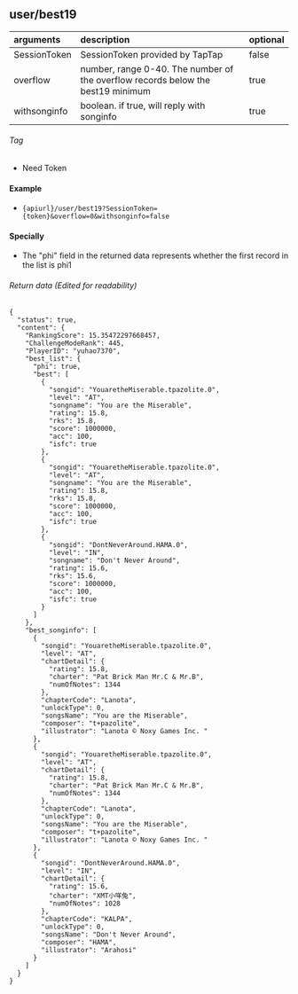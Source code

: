 ## user/best19

| arguments    | description                                                                      | optional                                        |
|:-------------|:---------------------------------------------------------------------------------|-------------------------------------------------|
| SessionToken | SessionToken provided by TapTap                                                  | false                                           |
| overflow     | number, range 0-40. The number of the	overflow records below the best19 minimum | true                                            |
| withsonginfo | boolean. if true, will reply with songinfo                                       | true                                            |

###### Tag

* Need Token

#### Example

+ `{apiurl}/user/best19?SessionToken={token}&overflow=0&withsonginfo=false`

#### Specially

* The "phi" field in the returned data represents whether the first record in the list is phi1

###### Return data (Edited for readability)

```json5
{
  "status": true,
  "content": {
    "RankingScore": 15.35472297668457,
    "ChallengeModeRank": 445,
    "PlayerID": "yuhao7370",
    "best_list": {
      "phi": true,
      "best": [
        {
          "songid": "YouaretheMiserable.tpazolite.0",
          "level": "AT",
          "songname": "You are the Miserable",
          "rating": 15.8,
          "rks": 15.8,
          "score": 1000000,
          "acc": 100,
          "isfc": true
        },
        {
          "songid": "YouaretheMiserable.tpazolite.0",
          "level": "AT",
          "songname": "You are the Miserable",
          "rating": 15.8,
          "rks": 15.8,
          "score": 1000000,
          "acc": 100,
          "isfc": true
        },
        {
          "songid": "DontNeverAround.HAMA.0",
          "level": "IN",
          "songname": "Don't Never Around",
          "rating": 15.6,
          "rks": 15.6,
          "score": 1000000,
          "acc": 100,
          "isfc": true
        }
      ]
    },
    "best_songinfo": [
      {
        "songid": "YouaretheMiserable.tpazolite.0",
        "level": "AT",
        "chartDetail": {
          "rating": 15.8,
          "charter": "Pat Brick Man Mr.C & Mr.B",
          "numOfNotes": 1344
        },
        "chapterCode": "Lanota",
        "unlockType": 0,
        "songsName": "You are the Miserable",
        "composer": "t+pazolite",
        "illustrator": "Lanota © Noxy Games Inc. "
      },
      {
        "songid": "YouaretheMiserable.tpazolite.0",
        "level": "AT",
        "chartDetail": {
          "rating": 15.8,
          "charter": "Pat Brick Man Mr.C & Mr.B",
          "numOfNotes": 1344
        },
        "chapterCode": "Lanota",
        "unlockType": 0,
        "songsName": "You are the Miserable",
        "composer": "t+pazolite",
        "illustrator": "Lanota © Noxy Games Inc. "
      },
      {
        "songid": "DontNeverAround.HAMA.0",
        "level": "IN",
        "chartDetail": {
          "rating": 15.6,
          "charter": "XMT小咩兔",
          "numOfNotes": 1028
        },
        "chapterCode": "KALPA",
        "unlockType": 0,
        "songsName": "Don't Never Around",
        "composer": "HAMA",
        "illustrator": "Arahosi"
      }
    ]
  }
}
```
